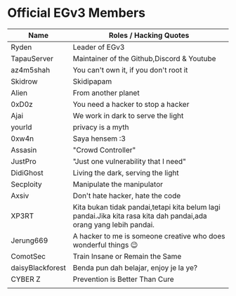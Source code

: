 # Official EGv3 Members

| Name | Roles / Hacking Quotes |
|--|--|
| Ryden | Leader of EGv3 |
| TapauServer | Maintainer of the Github,Discord & Youtube | 
| az4m5shah | You can't own it, if you don't root it |
| Skidrow | Skidipapam |
| Alien | From another planet |
| 0xD0z | You need a hacker to stop a hacker |
| Ajai | We work in dark to serve the light  |
| yourld | privacy is a myth |
| 0xw4n | Saya hensem :3 |
| Assasin | "Crowd Controller" |
| JustPro | "Just one vulnerability that I need" |
| DidiGhost | Living the dark, serving the light |
| Secploity | Manipulate the manipulator |
| Axsiv | Don't hate hacker, hate the code |
| XP3RT | Kita bukan tidak pandai,tetapi kita belum lagi pandai.Jika kita rasa kita dah pandai,ada orang yang lebih pandai. |
| Jerung669 | A hacker to me is someone creative who does wonderful things 😉 |
| ComotSec| Train Insane or Remain the Same |
| daisyBlackforest | Benda pun dah belajar, enjoy je la ye? |
| CYBER Z | Prevention is Better Than Cure |
| |  |


